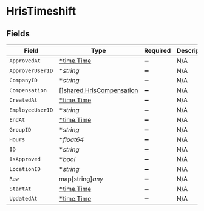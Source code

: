 # HrisTimeshift


## Fields

| Field                                                                       | Type                                                                        | Required                                                                    | Description                                                                 |
| --------------------------------------------------------------------------- | --------------------------------------------------------------------------- | --------------------------------------------------------------------------- | --------------------------------------------------------------------------- |
| `ApprovedAt`                                                                | [*time.Time](https://pkg.go.dev/time#Time)                                  | :heavy_minus_sign:                                                          | N/A                                                                         |
| `ApproverUserID`                                                            | **string*                                                                   | :heavy_minus_sign:                                                          | N/A                                                                         |
| `CompanyID`                                                                 | **string*                                                                   | :heavy_minus_sign:                                                          | N/A                                                                         |
| `Compensation`                                                              | [][shared.HrisCompensation](../../../pkg/models/shared/hriscompensation.md) | :heavy_minus_sign:                                                          | N/A                                                                         |
| `CreatedAt`                                                                 | [*time.Time](https://pkg.go.dev/time#Time)                                  | :heavy_minus_sign:                                                          | N/A                                                                         |
| `EmployeeUserID`                                                            | **string*                                                                   | :heavy_minus_sign:                                                          | N/A                                                                         |
| `EndAt`                                                                     | [*time.Time](https://pkg.go.dev/time#Time)                                  | :heavy_minus_sign:                                                          | N/A                                                                         |
| `GroupID`                                                                   | **string*                                                                   | :heavy_minus_sign:                                                          | N/A                                                                         |
| `Hours`                                                                     | **float64*                                                                  | :heavy_minus_sign:                                                          | N/A                                                                         |
| `ID`                                                                        | **string*                                                                   | :heavy_minus_sign:                                                          | N/A                                                                         |
| `IsApproved`                                                                | **bool*                                                                     | :heavy_minus_sign:                                                          | N/A                                                                         |
| `LocationID`                                                                | **string*                                                                   | :heavy_minus_sign:                                                          | N/A                                                                         |
| `Raw`                                                                       | map[string]*any*                                                            | :heavy_minus_sign:                                                          | N/A                                                                         |
| `StartAt`                                                                   | [*time.Time](https://pkg.go.dev/time#Time)                                  | :heavy_minus_sign:                                                          | N/A                                                                         |
| `UpdatedAt`                                                                 | [*time.Time](https://pkg.go.dev/time#Time)                                  | :heavy_minus_sign:                                                          | N/A                                                                         |